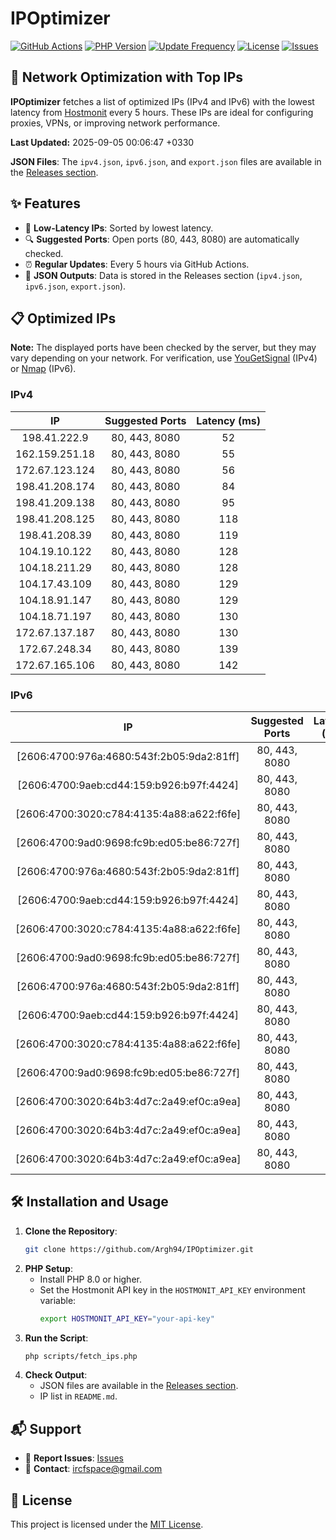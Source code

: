 # IPOptimizer

[![GitHub Actions](https://github.com/Argh94/IPOptimizer/workflows/IPOptimizer/badge.svg)](https://github.com/Argh94/IPOptimizer/actions)
[![PHP Version](https://img.shields.io/badge/PHP-8.0-blue)](https://www.php.net)
[![Update Frequency](https://img.shields.io/badge/Updates-Every%205%20Hours-green)](https://github.com/Argh94/IPOptimizer)
[![License](https://img.shields.io/badge/License-MIT-yellow)](https://opensource.org/licenses/MIT)
[![Issues](https://img.shields.io/github/issues/Argh94/IPOptimizer)](https://github.com/Argh94/IPOptimizer/issues)

## 🚀 Network Optimization with Top IPs

**IPOptimizer** fetches a list of optimized IPs (IPv4 and IPv6) with the lowest latency from [Hostmonit](https://hostmonit.com/) every 5 hours. These IPs are ideal for configuring proxies, VPNs, or improving network performance.

**Last Updated:** 2025-09-05 00:06:47 +0330

**JSON Files**: The `ipv4.json`, `ipv6.json`, and `export.json` files are available in the [Releases section](https://github.com/Argh94/IPOptimizer/releases).

## ✨ Features
- 📡 **Low-Latency IPs**: Sorted by lowest latency.
- 🔍 **Suggested Ports**: Open ports (80, 443, 8080) are automatically checked.
- ⏰ **Regular Updates**: Every 5 hours via GitHub Actions.
- 📄 **JSON Outputs**: Data is stored in the Releases section (`ipv4.json`, `ipv6.json`, `export.json`).

## 📋 Optimized IPs

**Note:** The displayed ports have been checked by the server, but they may vary depending on your network. For verification, use [YouGetSignal](https://www.yougetsignal.com/tools/open-ports/) (IPv4) or [Nmap](https://nmap.org/) (IPv6).

### IPv4
| IP | Suggested Ports | Latency (ms) |
|:---:|:---------------:|:------------:|
| 198.41.222.9 | 80, 443, 8080 | 52 |
| 162.159.251.18 | 80, 443, 8080 | 55 |
| 172.67.123.124 | 80, 443, 8080 | 56 |
| 198.41.208.174 | 80, 443, 8080 | 84 |
| 198.41.209.138 | 80, 443, 8080 | 95 |
| 198.41.208.125 | 80, 443, 8080 | 118 |
| 198.41.208.39 | 80, 443, 8080 | 119 |
| 104.19.10.122 | 80, 443, 8080 | 128 |
| 104.18.211.29 | 80, 443, 8080 | 128 |
| 104.17.43.109 | 80, 443, 8080 | 129 |
| 104.18.91.147 | 80, 443, 8080 | 129 |
| 104.18.71.197 | 80, 443, 8080 | 130 |
| 172.67.137.187 | 80, 443, 8080 | 130 |
| 172.67.248.34 | 80, 443, 8080 | 139 |
| 172.67.165.106 | 80, 443, 8080 | 142 |

### IPv6
| IP | Suggested Ports | Latency (ms) |
|:---:|:---------------:|:------------:|
| [2606:4700:976a:4680:543f:2b05:9da2:81ff] | 80, 443, 8080 | 3 |
| [2606:4700:9aeb:cd44:159:b926:b97f:4424] | 80, 443, 8080 | 3 |
| [2606:4700:3020:c784:4135:4a88:a622:f6fe] | 80, 443, 8080 | 3 |
| [2606:4700:9ad0:9698:fc9b:ed05:be86:727f] | 80, 443, 8080 | 3 |
| [2606:4700:976a:4680:543f:2b05:9da2:81ff] | 80, 443, 8080 | 3 |
| [2606:4700:9aeb:cd44:159:b926:b97f:4424] | 80, 443, 8080 | 3 |
| [2606:4700:3020:c784:4135:4a88:a622:f6fe] | 80, 443, 8080 | 3 |
| [2606:4700:9ad0:9698:fc9b:ed05:be86:727f] | 80, 443, 8080 | 3 |
| [2606:4700:976a:4680:543f:2b05:9da2:81ff] | 80, 443, 8080 | 3 |
| [2606:4700:9aeb:cd44:159:b926:b97f:4424] | 80, 443, 8080 | 3 |
| [2606:4700:3020:c784:4135:4a88:a622:f6fe] | 80, 443, 8080 | 3 |
| [2606:4700:9ad0:9698:fc9b:ed05:be86:727f] | 80, 443, 8080 | 3 |
| [2606:4700:3020:64b3:4d7c:2a49:ef0c:a9ea] | 80, 443, 8080 | 4 |
| [2606:4700:3020:64b3:4d7c:2a49:ef0c:a9ea] | 80, 443, 8080 | 4 |
| [2606:4700:3020:64b3:4d7c:2a49:ef0c:a9ea] | 80, 443, 8080 | 4 |

## 🛠️ Installation and Usage
1. **Clone the Repository**:
   ```bash
   git clone https://github.com/Argh94/IPOptimizer.git
   ```
2. **PHP Setup**:
   - Install PHP 8.0 or higher.
   - Set the Hostmonit API key in the `HOSTMONIT_API_KEY` environment variable:
     ```bash
     export HOSTMONIT_API_KEY="your-api-key"
     ```
3. **Run the Script**:
   ```bash
   php scripts/fetch_ips.php
   ```
4. **Check Output**:
   - JSON files are available in the [Releases section](https://github.com/Argh94/IPOptimizer/releases).
   - IP list in `README.md`.

## 📬 Support
- 🐛 **Report Issues**: [Issues](https://github.com/Argh94/IPOptimizer/issues)
- 📧 **Contact**: [ircfspace@gmail.com](mailto:ircfspace@gmail.com)

## 📄 License
This project is licensed under the [MIT License](https://github.com/Argh94/HandWave/blob/main/LICENCE).
